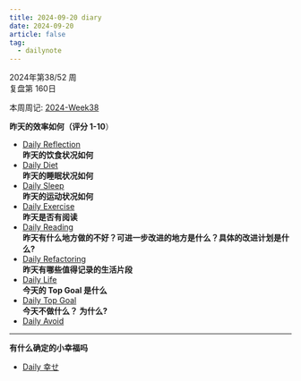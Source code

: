 ```yaml
---
title: 2024-09-20 diary
date: 2024-09-20
article: false
tag:
  - dailynote
---
```

  
2024年第38/52 周  
复盘第 160日

本周周记: [2024-Week38](2024-Week38)

**昨天的效率如何（评分 1-10**）
- [Daily Reflection](../../10IMYMEMINE/Day/Daily%20Reflection)  
**昨天的饮食状况如何**
- [Daily Diet](../../10IMYMEMINE/Day/Daily%20Diet)  
**昨天的睡眠状况如何**
- [Daily Sleep](../../10IMYMEMINE/Day/Daily%20Sleep)  
**昨天的运动状况如何**
- [Daily Exercise](Daily%20Exercise)  
**昨天是否有阅读** 
- [Daily Reading](../../10IMYMEMINE/Day/Daily%20Reading)  
**昨天有什么地方做的不好？可进一步改进的地方是什么？具体的改进计划是什么?**
- [Daily Refactoring](../../10IMYMEMINE/Day/Daily%20Refactoring)  
**昨天有哪些值得记录的生活片段**  
- [Daily Life](../../10IMYMEMINE/Day/Daily%20Life)  
**今天的 Top Goal 是什么**  
- [Daily Top Goal](../../10IMYMEMINE/Day/Daily%20Top%20Goal)  
**今天不做什么？ 为什么?**  
- [Daily Avoid](../../10IMYMEMINE/Day/Daily%20Avoid) 

---
**有什么确定的小幸福吗**
- [Daily 幸せ](../../10IMYMEMINE/Day/Daily%20幸せ)
